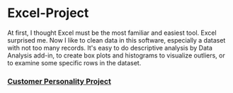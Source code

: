 # Excel-Project

At first, I thought Excel must be the most familiar and easiest tool. Excel surprised me. Now I like to clean data in this software, especially a dataset with not too many records. It's easy to do descriptive analysis by Data Analysis add-in, to create box plots and histograms to visualize outliers, or to examine some specific rows in the dataset. 

### [Customer Personality Project](https://github.com/levuthuynga/Excel-Projects/tree/main/Customer%20Personality)
